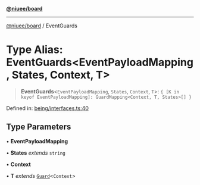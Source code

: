 [**@niuee/board**](../README.md)

***

[@niuee/board](../globals.md) / EventGuards

# Type Alias: EventGuards\<EventPayloadMapping, States, Context, T\>

> **EventGuards**\<`EventPayloadMapping`, `States`, `Context`, `T`\>: `{ [K in keyof EventPayloadMapping]: GuardMapping<Context, T, States>[] }`

Defined in: [being/interfaces.ts:40](https://github.com/niuee/board/blob/a0a1179721d4f4b943b6a9bc156753ac9737e502/src/being/interfaces.ts#L40)

## Type Parameters

• **EventPayloadMapping**

• **States** *extends* `string`

• **Context**

• **T** *extends* [`Guard`](Guard.md)\<`Context`\>
